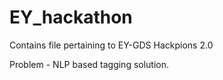 # EY_hackathon

Contains file pertaining to EY-GDS Hackpions 2.0

Problem - NLP based tagging solution.
